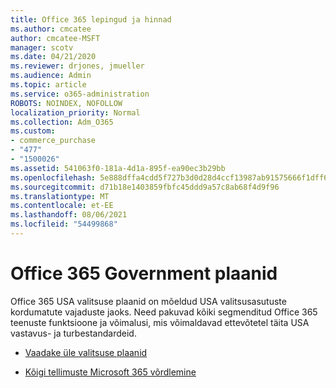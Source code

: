```yaml
---
title: Office 365 lepingud ja hinnad
ms.author: cmcatee
author: cmcatee-MSFT
manager: scotv
ms.date: 04/21/2020
ms.reviewer: drjones, jmueller
ms.audience: Admin
ms.topic: article
ms.service: o365-administration
ROBOTS: NOINDEX, NOFOLLOW
localization_priority: Normal
ms.collection: Adm_O365
ms.custom:
- commerce_purchase
- "477"
- "1500026"
ms.assetid: 541063f0-181a-4d1a-895f-ea90ec3b29bb
ms.openlocfilehash: 5e888dffa4cdd5f727b3d0d28d4ccf13987ab91575666f1dff62c684308da06e
ms.sourcegitcommit: d71b18e1403859fbfc45ddd9a57c8ab68f4d9f96
ms.translationtype: MT
ms.contentlocale: et-EE
ms.lasthandoff: 08/06/2021
ms.locfileid: "54499868"
---
```

# <a name="office-365-government-plans"></a>Office 365 Government plaanid

Office 365 USA valitsuse plaanid on mõeldud USA valitsusasutuste kordumatute vajaduste jaoks. Need pakuvad kõiki segmenditud Office 365 teenuste funktsioone ja võimalusi, mis võimaldavad ettevõtetel täita USA vastavus- ja turbestandardeid.
  
- [Vaadake üle valitsuse plaanid](https://products.office.com/government/compare-office-365-government-plans)

- [Kõigi tellimuste Microsoft 365 võrdlemine](https://products.office.com/business/compare-more-office-365-for-business-plans)